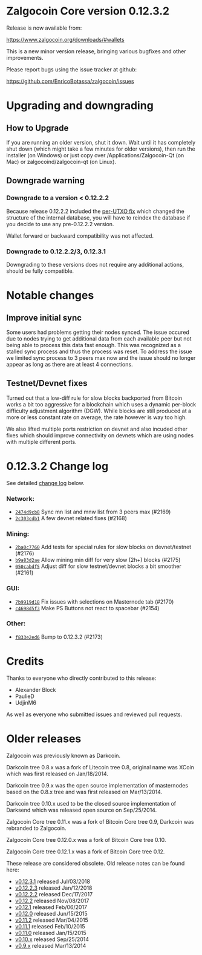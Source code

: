 Zalgocoin Core version 0.12.3.2
==========================

Release is now available from:

  <https://www.zalgocoin.org/downloads/#wallets>

This is a new minor version release, bringing various bugfixes and other
improvements.

Please report bugs using the issue tracker at github:

  <https://github.com/EnricoBotassa/zalgocoin/issues>


Upgrading and downgrading
=========================

How to Upgrade
--------------

If you are running an older version, shut it down. Wait until it has completely
shut down (which might take a few minutes for older versions), then run the
installer (on Windows) or just copy over /Applications/Zalgocoin-Qt (on Mac) or
zalgocoind/zalgocoin-qt (on Linux).

Downgrade warning
-----------------

### Downgrade to a version < 0.12.2.2

Because release 0.12.2.2 included the [per-UTXO fix](release-notes/zalgocoin/release-notes-0.12.2.2.md#per-utxo-fix)
which changed the structure of the internal database, you will have to reindex
the database if you decide to use any pre-0.12.2.2 version.

Wallet forward or backward compatibility was not affected.

### Downgrade to 0.12.2.2/3, 0.12.3.1

Downgrading to these versions does not require any additional actions, should be
fully compatible.


Notable changes
===============

Improve initial sync
--------------------

Some users had problems getting their nodes synced. The issue occured due to nodes trying to
get additional data from each available peer but not being able to process this data fast enough.
This was recognized as a stalled sync process and thus the process was reset. To address the issue
we limited sync process to 3 peers max now and the issue should no longer appear as long as there
are at least 4 connections.

Testnet/Devnet fixes
--------------------

Turned out that a low-diff rule for slow blocks backported from Bitcoin works a bit too aggressive for
a blockchain which uses a dynamic per-block difficulty adjustment algorithm (DGW). While blocks are still
produced at a more or less constant rate on average, the rate however is way too high.

We also lifted multiple ports restriction on devnet and also incuded other fixes which should improve
connectivity on devnets which are using nodes with multiple different ports.


0.12.3.2 Change log
===================

See detailed [change log](https://github.com/EnricoBotassa/zalgocoin/compare/v0.12.3.1...enricobotassa:v0.12.3.2) below.

### Network:
- [`2474d9cb8`](https://github.com/EnricoBotassa/zalgocoin/commit/2474d9cb8) Sync mn list and mnw list from 3 peers max (#2169)
- [`2c303cdb1`](https://github.com/EnricoBotassa/zalgocoin/commit/2c303cdb1) A few devnet related fixes (#2168)

### Mining:
- [`2ba0c7760`](https://github.com/EnricoBotassa/zalgocoin/commit/2ba0c7760) Add tests for special rules for slow blocks on devnet/testnet (#2176)
- [`b9a83d2ae`](https://github.com/EnricoBotassa/zalgocoin/commit/b9a83d2ae) Allow mining min diff for very slow (2h+) blocks (#2175)
- [`050cabdf5`](https://github.com/EnricoBotassa/zalgocoin/commit/050cabdf5) Adjust diff for slow testnet/devnet blocks a bit smoother (#2161)

### GUI:
- [`7b9919d18`](https://github.com/EnricoBotassa/zalgocoin/commit/7b9919d18) Fix issues with selections on Masternode tab (#2170)
- [`c4698d5f3`](https://github.com/EnricoBotassa/zalgocoin/commit/c4698d5f3) Make PS Buttons not react to spacebar (#2154)

### Other:
- [`f833e2ed6`](https://github.com/EnricoBotassa/zalgocoin/commit/f833e2ed6) Bump to 0.12.3.2 (#2173)


Credits
=======

Thanks to everyone who directly contributed to this release:

- Alexander Block
- PaulieD
- UdjinM6

As well as everyone who submitted issues and reviewed pull requests.


Older releases
==============

Zalgocoin was previously known as Darkcoin.

Darkcoin tree 0.8.x was a fork of Litecoin tree 0.8, original name was XCoin
which was first released on Jan/18/2014.

Darkcoin tree 0.9.x was the open source implementation of masternodes based on
the 0.8.x tree and was first released on Mar/13/2014.

Darkcoin tree 0.10.x used to be the closed source implementation of Darksend
which was released open source on Sep/25/2014.

Zalgocoin Core tree 0.11.x was a fork of Bitcoin Core tree 0.9,
Darkcoin was rebranded to Zalgocoin.

Zalgocoin Core tree 0.12.0.x was a fork of Bitcoin Core tree 0.10.

Zalgocoin Core tree 0.12.1.x was a fork of Bitcoin Core tree 0.12.

These release are considered obsolete. Old release notes can be found here:

- [v0.12.3.1](https://github.com/EnricoBotassa/zalgocoin/blob/master/doc/release-notes/zalgocoin/release-notes-0.12.3.1.md) released Jul/03/2018
- [v0.12.2.3](https://github.com/EnricoBotassa/zalgocoin/blob/master/doc/release-notes/zalgocoin/release-notes-0.12.2.3.md) released Jan/12/2018
- [v0.12.2.2](https://github.com/EnricoBotassa/zalgocoin/blob/master/doc/release-notes/zalgocoin/release-notes-0.12.2.2.md) released Dec/17/2017
- [v0.12.2](https://github.com/EnricoBotassa/zalgocoin/blob/master/doc/release-notes/zalgocoin/release-notes-0.12.2.md) released Nov/08/2017
- [v0.12.1](https://github.com/EnricoBotassa/zalgocoin/blob/master/doc/release-notes/zalgocoin/release-notes-0.12.1.md) released Feb/06/2017
- [v0.12.0](https://github.com/EnricoBotassa/zalgocoin/blob/master/doc/release-notes/zalgocoin/release-notes-0.12.0.md) released Jun/15/2015
- [v0.11.2](https://github.com/EnricoBotassa/zalgocoin/blob/master/doc/release-notes/zalgocoin/release-notes-0.11.2.md) released Mar/04/2015
- [v0.11.1](https://github.com/EnricoBotassa/zalgocoin/blob/master/doc/release-notes/zalgocoin/release-notes-0.11.1.md) released Feb/10/2015
- [v0.11.0](https://github.com/EnricoBotassa/zalgocoin/blob/master/doc/release-notes/zalgocoin/release-notes-0.11.0.md) released Jan/15/2015
- [v0.10.x](https://github.com/EnricoBotassa/zalgocoin/blob/master/doc/release-notes/zalgocoin/release-notes-0.10.0.md) released Sep/25/2014
- [v0.9.x](https://github.com/EnricoBotassa/zalgocoin/blob/master/doc/release-notes/zalgocoin/release-notes-0.9.0.md) released Mar/13/2014


